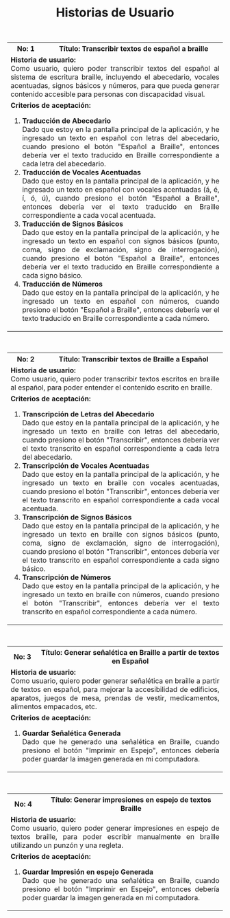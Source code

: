 <h1 align="center">Historias de Usuario</h1>

<br>      
<!--Historia 1-->

<table>

  <tr>
    <th>No: 1</th>
    <th>Título: Transcribir textos de español a braille</th>
  </tr>
  <tr>
    <td colspan="2" align="justify"><b>Historia de usuario:</b><br>
      Como usuario, quiero poder transcribir textos del español al sistema de escritura braille, incluyendo el abecedario, vocales acentuadas, signos básicos y números, para que pueda generar contenido accesible para personas con discapacidad visual.
    </td>
  </tr>
  <tr align="justify">
    <td colspan="2"><b>Criterios de aceptación:</b>
      <ol>
        <li><b>Traducción de Abecedario</b> <br>Dado que estoy en la pantalla principal de la aplicación, y he ingresado un texto en español con letras del abecedario, cuando presiono el botón "Español a Braille", entonces debería ver el texto traducido en Braille correspondiente a cada letra del abecedario.</li>
        <li><b>Traducción de Vocales Acentuadas</b> <br>Dado que estoy en la pantalla principal de la aplicación, y he ingresado un texto en español con vocales acentuadas (á, é, í, ó, ú), cuando presiono el botón "Español a Braille", entonces debería ver el texto traducido en Braille correspondiente a cada vocal acentuada.</li>
      <li><b>Traducción de Signos Básicos</b> <br>Dado que estoy en la pantalla principal de la aplicación, y he ingresado un texto en español con signos básicos (punto, coma, signo de exclamación, signo de interrogación), cuando presiono el botón "Español a Braille", entonces debería ver el texto traducido en Braille correspondiente a cada signo básico.</li>
      <li><b>Traducción de Números</b> <br>Dado que estoy en la pantalla principal de la aplicación, y he ingresado un texto en español con números, cuando presiono el botón "Español a Braille", entonces debería ver el texto traducido en Braille correspondiente a cada número.</li>
      </ol>
    </td>
  </tr>
</table>

<br>
<!--Historia 2-->

<table>
  <tr>
    <th>No: 2</th>
    <th>Título: Transcribir textos de Braille a Español</th>
  </tr>
  <tr>
    <td colspan="2" align="justify"><b>Historia de usuario:</b><br>
      Como usuario, quiero poder transcribir textos escritos en braille al español, para poder entender el contenido escrito en braille.
    </td>
  </tr>
  <tr align="justify">
    <td colspan="2"><b>Criterios de aceptación:</b>
      <ol>
        <li><b>Transcripción de Letras del Abecedario</b> <br>Dado que estoy en la pantalla principal de la aplicación, y he ingresado un texto en braille con letras del abecedario, cuando presiono el botón "Transcribir", entonces debería ver el texto transcrito en español correspondiente a cada letra del abecedario.</li>
        <li><b>Transcripción de Vocales Acentuadas</b> <br>Dado que estoy en la pantalla principal de la aplicación, y he ingresado un texto en braille con vocales acentuadas, cuando presiono el botón "Transcribir", entonces debería ver el texto transcrito en español correspondiente a cada vocal acentuada.</li>
        <li><b>Transcripción de Signos Básicos</b> <br>Dado que estoy en la pantalla principal de la aplicación, y he ingresado un texto en braille con signos básicos (punto, coma, signo de exclamación, signo de interrogación), cuando presiono el botón "Transcribir", entonces debería ver el texto transcrito en español correspondiente a cada signo básico.</li>
        <li><b>Transcripción de Números</b> <br>Dado que estoy en la pantalla principal de la aplicación, y he ingresado un texto en braille con números, cuando presiono el botón "Transcribir", entonces debería ver el texto transcrito en español correspondiente a cada número.</li>
      </ol>
    </td>
  </tr>
</table>

<br>
<!--Historia 3-->

<table>
  <tr>
    <th>No: 3</th>
    <th>Título: Generar señalética en Braille a partir de textos en Español</th>
  </tr>
  <tr>
    <td colspan="2" align="justify"><b>Historia de usuario:</b><br>
      Como usuario, quiero poder generar señalética en braille a partir de textos en español, para mejorar la accesibilidad de edificios, aparatos, juegos de mesa, prendas de vestir, medicamentos, alimentos empacados, etc.
    </td>
  </tr>
  <tr align="justify">
    <td colspan="2"><b>Criterios de aceptación:</b>
      <ol>
        <li><b>Guardar Señalética Generada</b> <br>Dado que he generado una señalética en Braille, cuando presiono el botón "Imprimir en Espejo", entonces debería poder guardar la imagen generada en mi computadora.</li>
      </ol>
    </td>
  </tr>
</table>

<br>
<!--Historia 4-->

<table>
  <tr>
    <th>No: 4</th>
    <th>Título: Generar impresiones en espejo de textos Braille</th>
  </tr>
  <tr>
    <td colspan="2" align="justify"><b>Historia de usuario:</b><br>
      Como usuario, quiero poder generar impresiones en espejo de textos braille, para poder escribir manualmente en braille utilizando un punzón y una regleta.
    </td>
  </tr>
  <tr align="justify">
    <td colspan="2"><b>Criterios de aceptación:</b>
      <ol>
        <li><b>Guardar Impresión en espejo Generada</b> <br>Dado que he generado una señalética en Braille, cuando presiono el botón "Imprimir en Espejo", entonces debería poder guardar la imagen generada en mi computadora.</li>
      </ol>
    </td>
  </tr>
</table>

<!--Historias de características no funcionales-->

